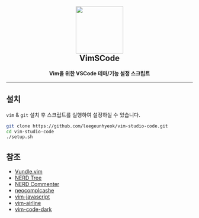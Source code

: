 <h2 align="center"><img src="https://raw.githubusercontent.com/VSCodeVim/Vim/master/images/icon.png" height="128"><br>VimSCode</h2>
<p align="center"><strong>Vim을 위한 VSCode 테마/기능 설정 스크립트</strong></p>
<hr>

## 설치

`vim` & `git` 설치 후 스크립트를 실행하여 설정하실 수 있습니다.

```bash
git clone https://github.com/leegeunhyeok/vim-studio-code.git
cd vim-studio-code
./setup.sh
```

## 참조

- [Vundle.vim](https://github.com/VundleVim/Vundle.vim)
- [NERD Tree](https://github.com/scrooloose/nerdtree)
- [NERD Commenter](https://github.com/scrooloose/nerdcommenter)
- [neocomplcashe](https://github.com/Shougo/neocomplcache.vim)
- [vim-javascript](https://github.com/pangloss/vim-javascript)
- [vim-airline](https://github.com/vim-airline/vim-airline)
- [vim-code-dark](https://github.com/tomasiser/vim-code-dark)
